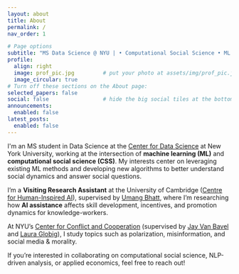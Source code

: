 ```yaml
---
layout: about
title: About
permalink: /
nav_order: 1

# Page options
subtitle: "MS Data Science @ NYU | • Computational Social Science • ML • Economics"
profile:
  align: right
  image: prof_pic.jpg         # put your photo at assets/img/prof_pic.jpg
  image_circular: true
# Turn off these sections on the About page:
selected_papers: false
social: false                 # hide the big social tiles at the bottom
announcements:
  enabled: false
latest_posts:
  enabled: false
---
```


I'm an MS student in Data Science at the [Center for Data Science](https://cds.nyu.edu/) at New York University, working at the intersection of **machine learning (ML)** and **computational social science (CSS)**. My interests center on leveraging existing ML methods and developing new algorithms to better understand social dynamics and answer social questions.

I’m a **Visiting Research Assistant** at the University of Cambridge ([Centre for Human-Inspired AI](https://www.chia.cam.ac.uk/)), supervised by [Umang Bhatt](https://umangsbhatt.github.io/), where I’m researching how **AI assistance** affects skill development, incentives, and promotion dynamics for knowledge-workers.

At NYU’s [Center for Conflict and Cooperation](https://www.centerconflictcooperation.com/) (supervised by [Jay Van Bavel](https://www.jayvanbavel.com/) and [Laura Globig](https://scholar.google.com/citations?user=LcdcXxUAAAAJ&hl=en)), I study topics such as polarization, misinformation, and social media & morality.

If you’re interested in collaborating on computational social science, NLP-driven analysis, or applied economics, feel free to reach out!
